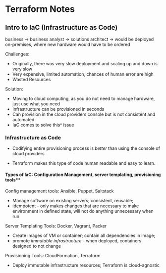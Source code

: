 # Terraform Notes

## Intro to IaC (Infrastructure as Code)

business -> business analyst -> solutions architect -> would be deployed on-premises, where new hardware would have to be ordered

Challenges: 

* Originally, there was very slow deployment and scaling up and down is very slow
* Very expensive, limited automation, chances of human error are high
* Wasted Resources

Solution:

* Moving to cloud computing, as you do not need to manage hardware, just use what you need
* Infrastructure can be provisioned in seconds
* Can provision in the cloud providers console but is not consistent and automated
* IaC comes to solve this^ issue

### Infrastructure as Code

* Codifying entire provisioning process is *better* than using the console of cloud providers

* Terraform makes this type of code human readable and easy to learn.

#### Types of IaC: Configuration Management, server templating, provisioning tools**

Config management tools: Ansible, Puppet, Saltstack

* Manage software on existing servers; consistent, reusable;
* idempotent - only makes changes that are necessary to make environment in defined state, will not do anything unnecessary when run

Server Templating Tools: Docker, Vagrant, Packer

* Create images of VM or container; contain all dependencies in image;
* promote *immutable infrastructure* - when deployed, containers designed to not change

Provisioning Tools: CloudFormation, Terraform

* Deploy immutable infrastructure resources; Terraform is cloud-agnostic
